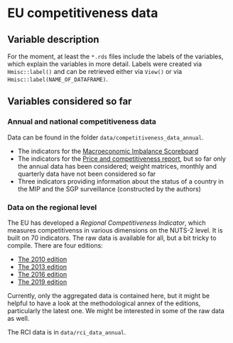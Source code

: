 # EU competitiveness data

## Variable description

For the moment, at least the `*.rds` files include the labels of the variables,
which explain the variables in more detail. 
Labels were created via `Hmisc::label()` and can be retrieved either via
`View()` or via `Hmisc::label(NAME_OF_DATAFRAME)`.

## Variables considered so far

### Annual and national competitiveness data

Data can be found in the folder `data/competitiveness_data_annual`.

* The indicators for the [Macroeconomic Imbalance Scoreboard](https://ec.europa.eu/info/business-economy-euro/economic-and-fiscal-policy-coordination/eu-economic-governance-monitoring-prevention-correction/macroeconomic-imbalance-procedure_de)
* The indicators for the [Price and competitiveness report](https://ec.europa.eu/info/business-economy-euro/indicators-statistics/economic-databases/price-and-cost-competitiveness_en),
but so far only the annual data has been considered; weight matrices, monthly 
and quarterly data have not been considered so far
* Three indicators providing information about the status of a country in the MIP and the SGP surveillance (constructed by the authors)

### Data on the regional level

The EU has developed a *Regional Competitiveness Indicator*, which measures 
competitivenss in various dimensions on the NUTS-2 level.
It is built on 70 indicators.
The raw data is available for all, but a bit tricky to compile.
There are four editions:

* [The 2010 edition](https://ec.europa.eu/regional_policy/en/information/publications/working-papers/2011/a-new-regional-competitiveness-index-theory-methods-and-findings)
* [The 2013 edition](https://ec.europa.eu/regional_policy/en/information/publications/studies/2013/eu-regional-competitiveness-index-rci-2013)
* [The 2016 edition](https://ec.europa.eu/regional_policy/en/information/maps/regional_competitiveness/2016/)
* [The 2019 edition](https://ec.europa.eu/regional_policy/en/information/maps/regional_competitiveness/)

Currently, only the aggregated data is contained here, but it might be helpful
to have a look at the methodological annex of the editions, particularly the
latest one. We might be interested in some of the raw data as well.

The RCI data is in `data/rci_data_annual`.
